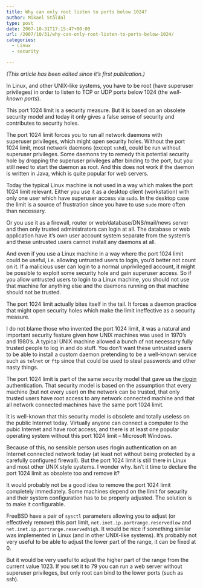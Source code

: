 ```yaml
---
title: Why can only root listen to ports below 1024?
author: Mikael Ståldal
type: post
date: 2007-10-31T17:15:47+00:00
url: /2007/10/31/why-can-only-root-listen-to-ports-below-1024/
categories:
  - Linux
  - security

---
```

_(This article has been edited since it&#8217;s first publication.)_

In Linux, and other UNIX-like systems, you have to be root (have superuser privileges) in order to listen to TCP or UDP ports below 1024 (the _well-known ports_).

This port 1024 limit is a security measure. But it is based on an obsolete security model and today it only gives a false sense of security and contributes to security holes.

The port 1024 limit forces you to run all network daemons with  
superuser privileges, which might open security holes. Without the port 1024 limit, most network daemons (except `sshd`), could be run without superuser privileges. Some daemons try to remedy this potential security hole by dropping the superuser privileges after binding to the port, but you still need to start the daemon as root. And this does not work if the daemon is written in Java, which is quite popular for web servers.

Today the typical Linux machine is not used in a way which makes the port 1024 limit relevant. Either you use it as a desktop client (workstation) with only one user which have superuser access via `sudo`. In the desktop case the limit is a source of frustration since you have to use `sudo` more often than necessary. 

Or you use it as a firewall, router or web/database/DNS/mail/news server and then only trusted administrators can login at all. The database or web application have it&#8217;s own user account system separate from the system&#8217;s and these untrusted users cannot install any daemons at all.

And even if you use a Linux machine in a way where the port 1024 limit could be useful, i.e. allowing untrusted users to login, you&#8217;d better not count on it. If a malicious user can login to a normal unprivileged account, it might be possible to exploit some security hole and gain superuser access. So if you allow untrusted users to login to a Linux machine, you should not use that machine for anything else and the daemons running on that machine should not be trusted.

The port 1024 limit actually bites itself in the tail. It forces a daemon practice that might open security holes which make the limit ineffective as a security measure.

I do not blame those who invented the port 1024 limit, it was a natural and important security feature given how UNIX machines was used in 1970&#8217;s and 1980&#8217;s. A typical UNIX machine allowed a bunch of not necessary fully trusted people to log in and do stuff. You don&#8217;t want these untrusted users to be able to install a custom daemon pretending to be a well-known service such as `telnet` or `ftp` since that could be used to steal passwords and other nasty things.

The port 1024 limit is part of the same security model that gave us the [rlogin][1] authentication. That security model is based on the assumption that every machine (but not every user) on the network can be trusted, that only trusted users have root access to any network connected machine and that all network connected machines have the same port 1024 limit.

It is well-known that this security model is obsolete and totally useless on the public Internet today. Virtually anyone can connect a computer to the pubic Internet and have root access, and there is at least one popular operating system without this port 1024 limit &#8211; Microsoft Windows.

Because of this, no sensible person uses rlogin authentication on an Internet connected network today (at least not without being protected by a carefully configured firewall). But the port 1024 limit is still there in Linux and most other UNIX style systems. I wonder why. Isn&#8217;t it time to declare the port 1024 limit as obsolete too and remove it?

It would probably not be a good idea to remove the port 1024 limit completely immediately. Some machines depend on the limit for security and their system configuration has to be properly adjusted. The solution is to make it configurable.

FreeBSD have a pair of `sysctl` parameters allowing you to adjust (or effectively remove) this port limit, `net.inet.ip.portrange.reservedlow` and `net.inet.ip.portrange.reservedhigh`. It would be nice if something similar was implemented in Linux (and in other UNIX-like systems). It&#8217;s probably not very useful to be able to adjust the lower part of the range, it can be fixed at 0.

But it would be very useful to adjust the higher part of the range from the current value 1023. If you set it to 79 you can run a web server without superuser privileges, but only root can bind to the lower ports (such as ssh).

 [1]: http://en.wikipedia.org/wiki/Rlogin